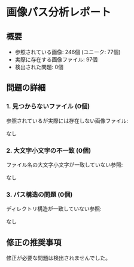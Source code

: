 # 画像パス分析レポート

## 概要

- 参照されている画像: 246個 (ユニーク: 77個)
- 実際に存在する画像ファイル: 97個
- 検出された問題: 0個

## 問題の詳細

### 1. 見つからないファイル (0個)

参照されているが実際には存在しない画像ファイル:

なし

### 2. 大文字小文字の不一致 (0個)

ファイル名の大文字小文字が一致していない参照:

なし

### 3. パス構造の問題 (0個)

ディレクトリ構造が一致していない参照:

なし

## 修正の推奨事項

修正が必要な問題は検出されませんでした。
